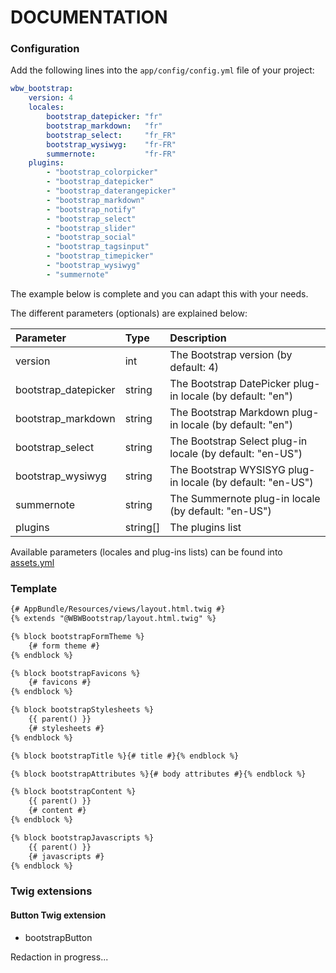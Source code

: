 DOCUMENTATION
=============

### Configuration

Add the following lines into the `app/config/config.yml` file of your project:

```yaml
wbw_bootstrap:
    version: 4
    locales:
        bootstrap_datepicker: "fr"
        bootstrap_markdown:   "fr"
        bootstrap_select:     "fr_FR"
        bootstrap_wysiwyg:    "fr-FR"
        summernote:           "fr-FR"
    plugins:
        - "bootstrap_colorpicker"
        - "bootstrap_datepicker"
        - "bootstrap_daterangepicker"
        - "bootstrap_markdown"
        - "bootstrap_notify"
        - "bootstrap_select"
        - "bootstrap_slider"
        - "bootstrap_social"
        - "bootstrap_tagsinput"
        - "bootstrap_timepicker"
        - "bootstrap_wysiwyg"
        - "summernote"
```

The example below is complete and you can adapt this with your needs.

The different parameters (optionals) are explained below:

| Parameter            | Type     | Description                                                 |
|:---------------------|:---------|:------------------------------------------------------------|
| version              | int      | The Bootstrap version (by default: 4)                       |
| bootstrap_datepicker | string   | The Bootstrap DatePicker plug-in locale (by default: "en")  |
| bootstrap_markdown   | string   | The Bootstrap Markdown plug-in locale (by default: "en")    |
| bootstrap_select     | string   | The Bootstrap Select plug-in locale (by default: "en-US")   | 
| bootstrap_wysiwyg    | string   | The Bootstrap WYSISYG plug-in locale (by default: "en-US")  | 
| summernote           | string   | The Summernote plug-in locale (by default: "en-US")         |
| plugins              | string[] | The plugins list                                            |

Available parameters (locales and plug-ins lists) can be found into [assets.yml](../config/assets.yml)

### Template

```html
{# AppBundle/Resources/views/layout.html.twig #}
{% extends "@WBWBootstrap/layout.html.twig" %}

{% block bootstrapFormTheme %}
    {# form theme #}
{% endblock %}

{% block bootstrapFavicons %}
    {# favicons #}
{% endblock %}

{% block bootstrapStylesheets %}
    {{ parent() }}
    {# stylesheets #}
{% endblock %}

{% block bootstrapTitle %}{# title #}{% endblock %}

{% block bootstrapAttributes %}{# body attributes #}{% endblock %}

{% block bootstrapContent %}
    {{ parent() }}
    {# content #}
{% endblock %}

{% block bootstrapJavascripts %}
    {{ parent() }}
    {# javascripts #}
{% endblock %}
```

### Twig extensions

#### Button Twig extension

- bootstrapButton

Redaction in progress...
